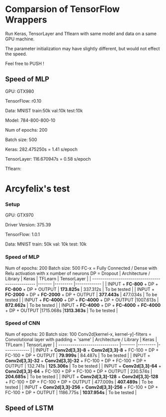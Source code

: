 # Comparsion of TensorFlow Wrappers

Run Keras, TensorLayer and Tflearn with same model and data on a same GPU machine.

The parameter initialization may have slightly different, but would not effect the speed.

Feel free to PUSH !

## Speed of MLP

GPU: GTX980

TensorFlow: r0.10

Data: MNIST  train:50k  val:10k  test:10k

Model: 784-800-800-10

Num of epochs: 200

Batch size: 500

Keras: 282.475250s  = 1.41 s/epoch

TensorLayer: 116.670947s = 0.58 s/epoch

Tflearn:
# Arcyfelix's test
### Setup
GPU: GTX970

Driver Version: 375.39

TensorFlow: 1.0.1

Data: MNIST  train: 50k  val: 10k  test: 10k
### Speed of MLP
Num of epochs: 200
Batch size: 500
FC-x = Fully Connected / Dense with Relu activation with x number of neurons
DP = Dropout
| Architecture  / Library                                   |  Keras   | TFLearn  | TensorLayer  |
| -------------------------------------------------         |-------   |--------- |------------- |
| INPUT + **FC-800** + DP + **FC-800** + DP + OUTPUT                | **173.825s** | 337.312s | To be tested |
| INPUT + **FC-2000** + DP + **FC-2000** + DP + OUTPUT              | **377.443s** | 477.034s | To be tested |
| INPUT + **FC-4000** + DP + **FC-4000** + DP + OUTPUT              |1007.613s | **872.662s** | To be tested |
| INPUT + **FC-4000** + DP + **FC-4000** + **FC-4000** + DP + OUTPUT    |1715.068s |**1313.363s** | To be tested |

### Speed of CNN
Num of epochs: 20
Batch size: 100
Conv2d[kernel-x, kernel-y]-filters = Convolutional layer with padding = 'same'
| Architecture  / Library                                     |  Keras   | TFLearn  | TensorLayer  |
| ------------------------------                              |-------   |--------- |------------- |
| INPUT + **Conv2d[3,3]-8** + **Conv2d[3,3]-8** + FC-100 + DP + FC-100 + DP + OUTPUT | **79.999s** | 84.487s | To be tested |
| INPUT + **Conv2d[3,3]-32** + **Conv2d[3,3]-32** + FC-100 + DP + FC-100 + DP + OUTPUT | 132.741s | **125.306s** | To be tested |
| INPUT + **Conv2d[3,3]-64** + **Conv2d[3,3]-64** + FC-100 + DP + FC-100 + DP + OUTPUT | 230.574s | **204.685s** | To be tested |
| INPUT + **Conv2d[3,3]-128** + **Conv2d[3,3]-128** + FC-100 + DP + FC-100 + DP + OUTPUT | 477.009s | **407.489s** | To be tested |
| INPUT + **Conv2d[3,3]-256** + **Conv2d[3,3]-256** + FC-100 + DP + FC-100 + DP + OUTPUT | 1186.775s | **1037.954s** | To be tested |

## Speed of LSTM
